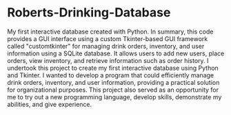 # Roberts-Drinking-Database
My first interactive database created with Python. In summary, this code provides a GUI interface using a custom Tkinter-based GUI framework called "customtkinter" for managing drink orders, inventory, and user information using a SQLite database. It allows users to add new users, place orders, view inventory, and retrieve information such as order history. I undertook this project to create my first interactive database using Python and Tkinter. I wanted to develop a program that could efficiently manage drink orders, inventory, and user information, providing a practical solution for organizational purposes. This project also served as an opportunity for me to try out a new programming language, develop skills, demonstrate my abilities, and give experience.
